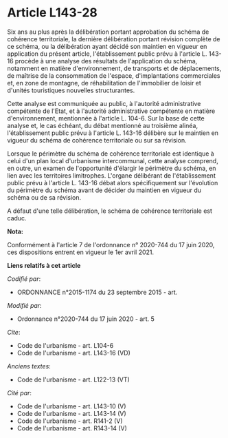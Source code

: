 # Article L143-28

Six ans au plus après la délibération portant approbation du schéma de cohérence territoriale, la dernière délibération
portant révision complète de ce schéma, ou la délibération ayant décidé son maintien en vigueur en application du présent
article, l'établissement public prévu à l'article L. 143-16 procède à une analyse des résultats de l'application du schéma,
notamment en matière d'environnement, de transports et de déplacements, de maîtrise de la consommation de l'espace,
d'implantations commerciales et, en zone de montagne, de réhabilitation de l'immobilier de loisir et d'unités touristiques
nouvelles structurantes.

Cette analyse est communiquée au public, à l'autorité administrative compétente de l'Etat, et à l'autorité administrative
compétente en matière d'environnement, mentionnée à l'article L. 104-6. Sur la base de cette analyse et, le cas échéant, du
débat mentionné au troisième alinéa, l'établissement public prévu à l'article L. 143-16 délibère sur le maintien en vigueur
du schéma de cohérence territoriale ou sur sa révision.

Lorsque le périmètre du schéma de cohérence territoriale est identique à celui d'un plan local d'urbanisme intercommunal,
cette analyse comprend, en outre, un examen de l'opportunité d'élargir le périmètre du schéma, en lien avec les territoires
limitrophes. L'organe délibérant de l'établissement public prévu à l'article L. 143-16 débat alors spécifiquement sur
l'évolution du périmètre du schéma avant de décider du maintien en vigueur du schéma ou de sa révision.

A défaut d'une telle délibération, le schéma de cohérence territoriale est caduc.

**Nota:**

Conformément à l'article 7 de l'ordonnance n° 2020-744 du 17 juin 2020, ces dispositions entrent en vigueur le 1er avril
2021.

**Liens relatifs à cet article**

_Codifié par_:

  - ORDONNANCE n°2015-1174 du 23 septembre 2015 - art.

_Modifié par_:

  - Ordonnance n°2020-744 du 17 juin 2020 - art. 5

_Cite_:

  - Code de l'urbanisme - art. L104-6
  - Code de l'urbanisme - art. L143-16 (VD)

_Anciens textes_:

  - Code de l'urbanisme - art. L122-13 (VT)

_Cité par_:

  - Code de l'urbanisme - art. L143-10 (V)
  - Code de l'urbanisme - art. L143-14 (V)
  - Code de l'urbanisme - art. R141-2 (V)
  - Code de l'urbanisme - art. R143-14 (V)
